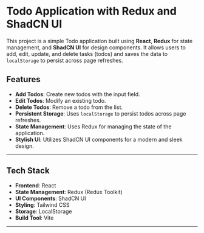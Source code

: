 # Todo Application with Redux and ShadCN UI

This project is a simple Todo application built using **React**, **Redux** for state management, and **ShadCN UI** for design components. It allows users to add, edit, update, and delete tasks (todos) and saves the data to `localStorage` to persist across page refreshes.

## Features

- **Add Todos**: Create new todos with the input field.
- **Edit Todos**: Modify an existing todo.
- **Delete Todos**: Remove a todo from the list.
- **Persistent Storage**: Uses `localStorage` to persist todos across page refreshes.
- **State Management**: Uses Redux for managing the state of the application.
- **Stylish UI**: Utilizes ShadCN UI components for a modern and sleek design.

---

## Tech Stack

- **Frontend**: React
- **State Management**: Redux (Redux Toolkit)
- **UI Components**: ShadCN UI
- **Styling**: Tailwind CSS
- **Storage**: LocalStorage
- **Build Tool**: Vite

---
